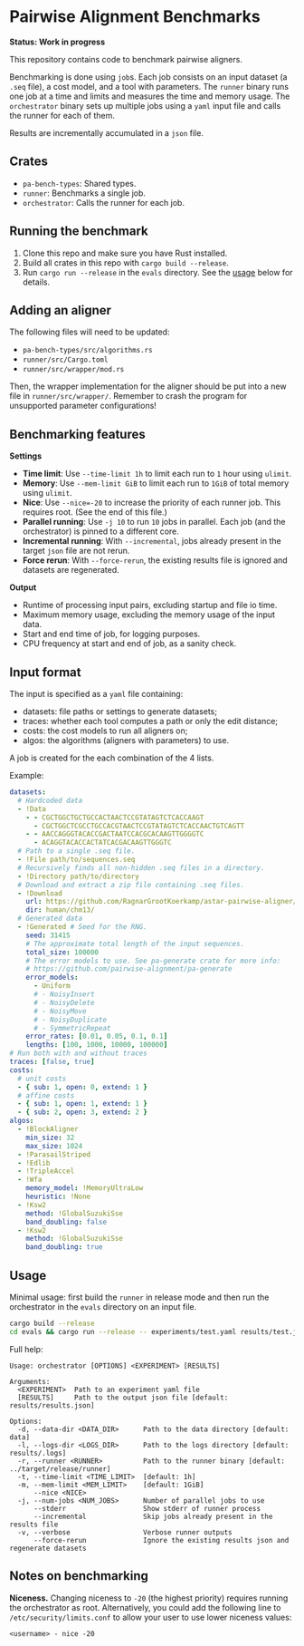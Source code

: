 # Pairwise Alignment Benchmarks

**Status: Work in progress**

This repository contains code to benchmark pairwise aligners.

Benchmarking is done using `job`s. Each job consists on an input dataset (a
`.seq` file), a cost model, and a tool with parameters. The `runner` binary runs one
job at a time and limits and measures the time and memory usage. The
`orchestrator` binary sets up multiple jobs using a `yaml` input file and calls the runner for each of them.

Results are incrementally accumulated in a `json` file.

## Crates

- `pa-bench-types`: Shared types.
- `runner`: Benchmarks a single job.
- `orchestrator`: Calls the runner for each job.

## Running the benchmark

1. Clone this repo and make sure you have Rust installed.
2. Build all crates in this repo with `cargo build --release`.
3. Run `cargo run --release` in the `evals` directory. See the [usage](#usage) below for details.

## Adding an aligner

The following files will need to be updated:

- `pa-bench-types/src/algorithms.rs`
- `runner/src/Cargo.toml`
- `runner/src/wrapper/mod.rs`

Then, the wrapper implementation for the aligner should be put into a new file
in `runner/src/wrapper/`. Remember to crash the program for unsupported parameter
configurations!

## Benchmarking features

**Settings**

- **Time limit**: Use `--time-limit 1h` to limit each run to `1` hour using `ulimit`.
- **Memory**: Use `--mem-limit GiB` to limit each run to `1GiB` of total memory using `ulimit`.
- **Nice**: Use `--nice=-20` to increase the priority of each runner job. This
  requires root. (See the end of this file.)
- **Parallel running**: Use `-j 10` to run `10` jobs in parallel. Each job (and
  the orchestrator) is pinned to a different core.
- **Incremental running**: With `--incremental`, jobs already present
  in the target `json` file are not rerun.
- **Force rerun**: With `--force-rerun`, the existing results file is ignored
  and datasets are regenerated.

**Output**

- Runtime of processing input pairs, excluding startup and file io time.
- Maximum memory usage, excluding the memory usage of the input data.
- Start and end time of job, for logging purposes.
- CPU frequency at start and end of job, as a sanity check.

## Input format

The input is specified as a `yaml` file containing:

- datasets: file paths or settings to generate datasets;
- traces: whether each tool computes a path or only the edit distance;
- costs: the cost models to run all aligners on;
- algos: the algorithms (aligners with parameters) to use.

A job is created for the each combination of the 4 lists.

Example:

```yaml
datasets:
  # Hardcoded data
  - !Data
    - - CGCTGGCTGCTGCCACTAACTCCGTATAGTCTCACCAAGT
      - CGCTGGCTCGCCTGCCACGTAACTCCGTATAGTCTCACCAACTGTCAGTT
    - - AACCAGGGTACACCGACTAATCCACGCACAAGTTGGGGTC
      - ACAGGTACACCACTATCACGACAAGTTGGGTC
  # Path to a single .seq file.
  - !File path/to/sequences.seq
  # Recursively finds all non-hidden .seq files in a directory.
  - !Directory path/to/directory
  # Download and extract a zip file containing .seq files.
  - !Download
    url: https://github.com/RagnarGrootKoerkamp/astar-pairwise-aligner/releases/download/datasets/chm13.v1.1-ont-ul.500kbps.zip
    dir: human/chm13/
  # Generated data
  - !Generated # Seed for the RNG.
    seed: 31415
    # The approximate total length of the input sequences.
    total_size: 100000
    # The error models to use. See pa-generate crate for more info:
    # https://github.com/pairwise-alignment/pa-generate
    error_models:
      - Uniform
      # - NoisyInsert
      # - NoisyDelete
      # - NoisyMove
      # - NoisyDuplicate
      # - SymmetricRepeat
    error_rates: [0.01, 0.05, 0.1, 0.1]
    lengths: [100, 1000, 10000, 100000]
# Run both with and without traces
traces: [false, true]
costs:
  # unit costs
  - { sub: 1, open: 0, extend: 1 }
  # affine costs
  - { sub: 1, open: 1, extend: 1 }
  - { sub: 2, open: 3, extend: 2 }
algos:
  - !BlockAligner
    min_size: 32
    max_size: 1024
  - !ParasailStriped
  - !Edlib
  - !TripleAccel
  - !Wfa
    memory_model: !MemoryUltraLow
    heuristic: !None
  - !Ksw2
    method: !GlobalSuzukiSse
    band_doubling: false
  - !Ksw2
    method: !GlobalSuzukiSse
    band_doubling: true
```

## Usage

Minimal usage: first build the `runner` in release mode
and then run the orchestrator in the `evals` directory on an input file.

```sh
cargo build --release
cd evals && cargo run --release -- experiments/test.yaml results/test.json
```

Full help:

```text
Usage: orchestrator [OPTIONS] <EXPERIMENT> [RESULTS]

Arguments:
  <EXPERIMENT>  Path to an experiment yaml file
  [RESULTS]     Path to the output json file [default: results/results.json]

Options:
  -d, --data-dir <DATA_DIR>      Path to the data directory [default: data]
  -l, --logs-dir <LOGS_DIR>      Path to the logs directory [default: results/.logs]
  -r, --runner <RUNNER>          Path to the runner binary [default: ../target/release/runner]
  -t, --time-limit <TIME_LIMIT>  [default: 1h]
  -m, --mem-limit <MEM_LIMIT>    [default: 1GiB]
      --nice <NICE>
  -j, --num-jobs <NUM_JOBS>      Number of parallel jobs to use
      --stderr                   Show stderr of runner process
      --incremental              Skip jobs already present in the results file
  -v, --verbose                  Verbose runner outputs
      --force-rerun              Ignore the existing results json and regenerate datasets
```

## Notes on benchmarking

**Niceness.**
Changing niceness to `-20` (the highest priority) requires running the
orchestrator as root. Alternatively, you could add the following line to
`/etc/security/limits.conf` to allow your user to use lower niceness values:

```text
<username> - nice -20
```
